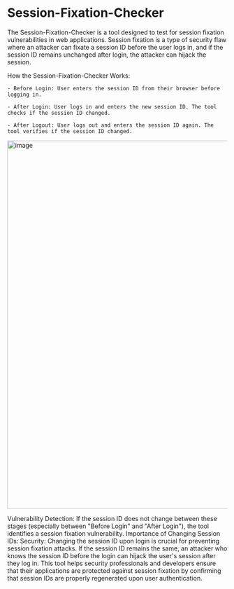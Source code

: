# Session-Fixation-Checker
The Session-Fixation-Checker is a tool designed to test for session fixation vulnerabilities in web applications. Session fixation is a type of security flaw where an attacker can fixate a session ID before the user logs in, and if the session ID remains unchanged after login, the attacker can hijack the session.

How the Session-Fixation-Checker Works:
    
    - Before Login: User enters the session ID from their browser before logging in.

    - After Login: User logs in and enters the new session ID. The tool checks if the session ID changed.

    - After Logout: User logs out and enters the session ID again. The tool verifies if the session ID changed.

<img width="841" alt="image" src="https://github.com/user-attachments/assets/df574dd8-ee9f-4369-8407-a63915bea218">

Vulnerability Detection:
If the session ID does not change between these stages (especially between "Before Login" and "After Login"), the tool identifies a session fixation vulnerability.
Importance of Changing Session IDs:
Security: Changing the session ID upon login is crucial for preventing session fixation attacks. If the session ID remains the same, an attacker who knows the session ID before the login can hijack the user's session after they log in.
This tool helps security professionals and developers ensure that their applications are protected against session fixation by confirming that session IDs are properly regenerated upon user authentication.
